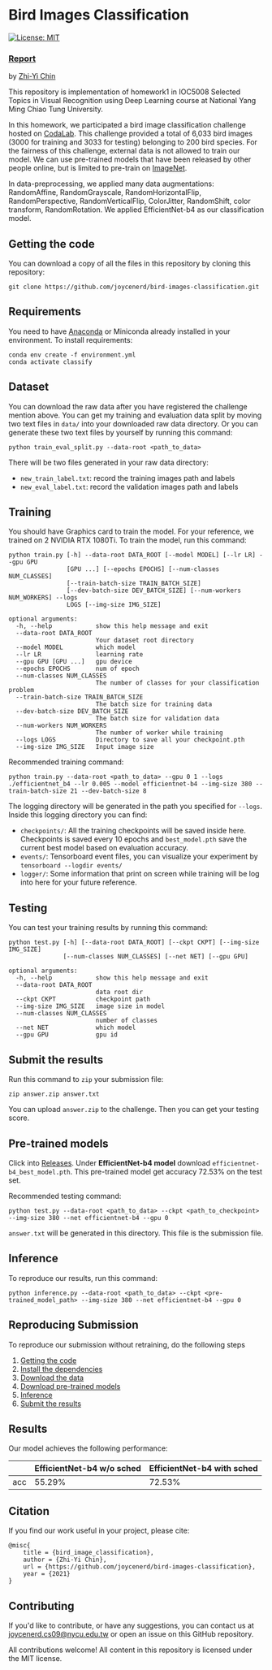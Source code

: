# Bird Images Classification
[![License: MIT](https://img.shields.io/badge/License-MIT-yellow.svg)](https://opensource.org/licenses/MIT)

### [Report](./REPORT.pdf)

by [Zhi-Yi Chin](https://joycenerd.github.io/)

This repository is implementation of homework1 in IOC5008 Selected Topics in Visual Recognition using Deep Learning course at National Yang Ming Chiao Tung University.

In this homework, we participated a bird image classification challenge hosted on [CodaLab](https://competitions.codalab.org/competitions/35668?secret_key=09789b13-35ec-4928-ac0f-6c86631dda07). This challenge provided a total of 6,033 bird images (3000 for training and 3033 for testing) belonging to 200 bird species. For the fairness of this challenge, external data is not allowed to train our model. We can use pre-trained models that have been released by other people online, but is limited to pre-train on [ImageNet](https://www.image-net.org/).

In data-preprocessing, we applied many data augmentations: RandomAffine, RandomGrayscale, RandomHorizontalFlip, RandomPerspective, RandomVerticalFlip, ColorJitter, RandomShift, color transform, RandomRotation. We applied EfficientNet-b4 as our classification model.

## Getting the code

You can download a copy of all the files in this repository by cloning this repository:

```
git clone https://github.com/joycenerd/bird-images-classification.git
```

## Requirements

You need to have [Anaconda](https://www.anaconda.com/) or Miniconda already installed in your environment. To install requirements:
```
conda env create -f environment.yml
conda activate classify
```

## Dataset

You can download the raw data after you have registered the challenge mention above. You can get my training and evaluation data split by moving two text files in `data/` into your downloaded raw data directory. Or you can generate these two text files by yourself by running this command:
```
python train_eval_split.py --data-root <path_to_data>
```
There will be two files generated in your raw data directory:
* `new_train_label.txt`: record the training images path and labels
* `new_eval_label.txt`: record the validation images path and labels

## Training

You should have Graphics card to train the model. For your reference, we trained on 2 NVIDIA RTX 1080Ti. To train the model, run this command:
```
python train.py [-h] --data-root DATA_ROOT [--model MODEL] [--lr LR] --gpu GPU
                [GPU ...] [--epochs EPOCHS] [--num-classes NUM_CLASSES]
                [--train-batch-size TRAIN_BATCH_SIZE]
                [--dev-batch-size DEV_BATCH_SIZE] [--num-workers NUM_WORKERS] --logs
                LOGS [--img-size IMG_SIZE]

optional arguments:
  -h, --help            show this help message and exit
  --data-root DATA_ROOT
                        Your dataset root directory
  --model MODEL         which model
  --lr LR               learning rate
  --gpu GPU [GPU ...]   gpu device
  --epochs EPOCHS       num of epoch
  --num-classes NUM_CLASSES
                        The number of classes for your classification problem
  --train-batch-size TRAIN_BATCH_SIZE
                        The batch size for training data
  --dev-batch-size DEV_BATCH_SIZE
                        The batch size for validation data
  --num-workers NUM_WORKERS
                        The number of worker while training
  --logs LOGS           Directory to save all your checkpoint.pth
  --img-size IMG_SIZE   Input image size
```

Recommended training command:

```
python train.py --data-root <path_to_data> --gpu 0 1 --logs ./efficientnet_b4 --lr 0.005 --model efficientnet-b4 --img-size 380 --train-batch-size 21 --dev-batch-size 8
```

The logging directory will be generated in the path you specified for `--logs`. Inside this logging directory you can find:
* `checkpoints/`: All the training checkpoints will be saved inside here. Checkpoints is saved every 10 epochs and `best_model.pth` save the current best model based on evaluation accuracy.
* `events/`: Tensorboard event files, you can visualize your experiment by `tensorboard --logdir events/`
* `logger/`: Some information that print on screen while training will be log into here for your future reference.

## Testing
You can test your training results by running this command:
```
python test.py [-h] [--data-root DATA_ROOT] [--ckpt CKPT] [--img-size IMG_SIZE]
               [--num-classes NUM_CLASSES] [--net NET] [--gpu GPU]

optional arguments:
  -h, --help            show this help message and exit
  --data-root DATA_ROOT
                        data root dir
  --ckpt CKPT           checkpoint path
  --img-size IMG_SIZE   image size in model
  --num-classes NUM_CLASSES
                        number of classes
  --net NET             which model
  --gpu GPU             gpu id
```

## Submit the results
Run this command to `zip` your submission file:
```
zip answer.zip answer.txt
```
You can upload `answer.zip` to the challenge. Then you can get your testing score.

## Pre-trained models

Click into [Releases](https://github.com/joycenerd/bird-images-classification/releases). Under **EfficientNet-b4 model** download `efficientnet-b4_best_model.pth`. This pre-trained model get accuracy 72.53% on the test set.

Recommended testing command:
```
python test.py --data-root <path_to_data> --ckpt <path_to_checkpoint> --img-size 380 --net efficientnet-b4 --gpu 0
```

`answer.txt` will be generated in this directory. This file is the submission file.

## Inference
To reproduce our results, run this command:
```
python inference.py --data-root <path_to_data> --ckpt <pre-trained_model_path> --img-size 380 --net efficientnet-b4 --gpu 0
```

## Reproducing Submission

To reproduce our submission without retraining, do the following steps

1. [Getting the code](#getting-the-code)
2. [Install the dependencies](#requirements)
2. [Download the data](#dataset)
4. [Download pre-trained models](#pre-trained-models)
3. [Inference](#inference)
4. [Submit the results](#submit-the-results)

## Results

Our model achieves the following performance:

|     | EfficientNet-b4 w/o sched | EfficientNet-b4 with sched |
|-----|---------------------------|----------------------------|
| acc | 55.29%                    | 72.53%                     |

## Citation
If you find our work useful in your project, please cite:

```
@misc{
    title = {bird_image_classification},
    author = {Zhi-Yi Chin},
    url = {https://github.com/joycenerd/bird-images-classification},
    year = {2021}
}
```

## Contributing

If you'd like to contribute, or have any suggestions, you can contact us at [joycenerd.cs09@nycu.edu.tw](mailto:joycenerd.cs09@nycu.edu.tw) or open an issue on this GitHub repository.

All contributions welcome! All content in this repository is licensed under the MIT license.
